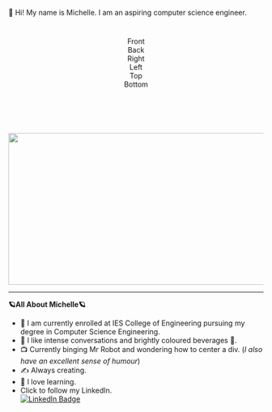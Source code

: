 
:wave: Hi! My name is Michelle. I am an aspiring computer science engineer. 

<div align="center">
  <style>
    .cube-container {
      width: 150px;
      height: 150px;
      perspective: 1000px;
      margin: 40px auto;
    }
  </style>

  <div class="cube-container">
    <div class="cube">
      <div class="cube-face front">Front</div>
      <div class="cube-face back">Back</div>
      <div class="cube-face right">Right</div>
      <div class="cube-face left">Left</div>
      <div class="cube-face top">Top</div>
      <div class="cube-face bottom">Bottom</div>
    </div>
  </div>

</div>
<div id="header" align="center">
  <img src="https://i.giphy.com/media/v1.Y2lkPTc5MGI3NjExendkd2syMjZsdmdxNDAzcnF0NzV3MGl2YndiOWljYWRiZnZ5M2VqZSZlcD12MV9pbnRlcm5hbF9naWZfYnlfaWQmY3Q9Zw/A4wSE2GQGTpfi/giphy.gif" width="1500" height="300"/>
</div
<br>
<hr>

<b>🪐All About Michelle🪐</b>
<br>
- :rocket: I am currently enrolled at IES College of Engineering pursuing my degree in Computer Science Engineering.
- :dizzy: I like intense conversations and brightly coloured beverages :tropical_drink:.
- :tv: Currently binging Mr Robot and wondering how to center a div. (<i>I also have an excellent sense of humour</i>)
- :writing_hand: Always creating.
- :brain: I love learning.
- Click to follow my LinkedIn.<div id="badges" align="50%">
  <a href=https://www.linkedin.com/in/michelle-a-956893253/>
    <img src="https://img.shields.io/badge/LinkedIn-blue?style=for-the-badge&logo=linkedin&logoColor=white" alt="LinkedIn Badge"/>
  </a>
</div>
